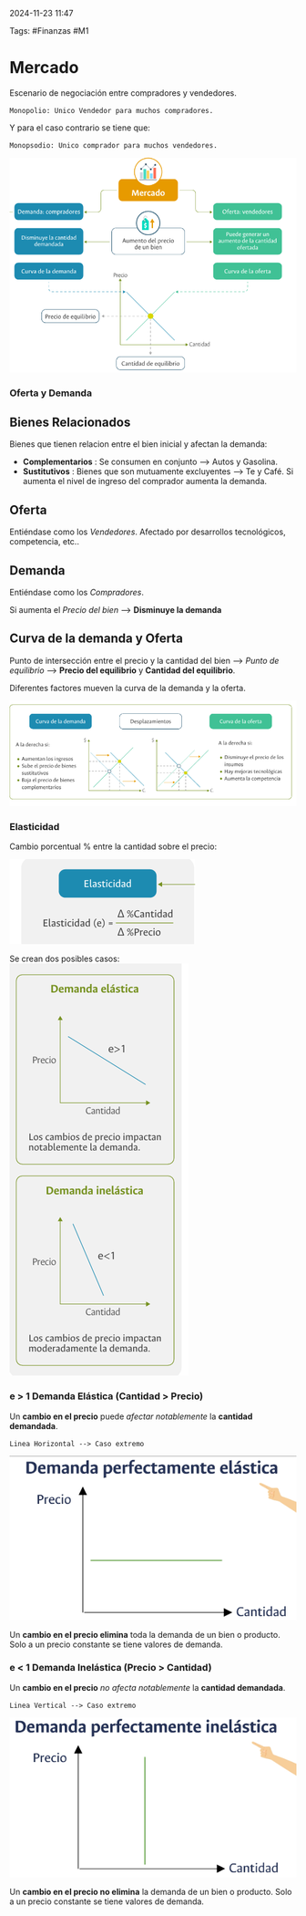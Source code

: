 2024-11-23 11:47

Tags: #Finanzas #M1 

# Mercado 

Escenario de negociación entre compradores y vendedores. 

	Monopolio: Unico Vendedor para muchos compradores.
	
Y para el caso contrario se tiene que:

	Monopsodio: Unico comprador para muchos vendedores.


![|400](Imagenes/F2.png)
### Oferta y Demanda

## Bienes Relacionados
Bienes que tienen relacion entre el bien inicial y afectan la demanda:
* **Complementarios** : Se consumen en conjunto --> Autos y Gasolina.
* **Sustitutivos** : Bienes que son mutuamente excluyentes --> Te y Café.
Si aumenta el nivel de ingreso del comprador aumenta la demanda.
## Oferta
Entiéndase como los _Vendedores_. Afectado por desarrollos tecnológicos, competencia, etc..
## Demanda

Entiéndase como los _Compradores_. 

Si aumenta el _Precio del bien_ --> **Disminuye la demanda** 
## Curva de la demanda y Oferta

Punto de intersección entre el precio y la cantidad del bien --> _Punto de equilibrio_ --> **Precio del equilibrio** y **Cantidad del equilibrio**. 

Diferentes factores mueven la curva de la demanda y la oferta.

![](Imagenes/F5.png)

### Elasticidad

Cambio porcentual % entre la cantidad sobre el precio:

![](Imagenes/F3.png)

Se crean dos posibles casos:
![](Imagenes/F4.png)

### e > 1 Demanda Elástica (Cantidad > Precio)

Un **cambio en el precio** puede *afectar notablemente* la **cantidad demandada**.

	Linea Horizontal --> Caso extremo

![](Imagenes/F6.png)

Un **cambio en el precio elimina** toda la demanda de un bien o producto. Solo a un precio constante se tiene valores de demanda.

### e < 1 Demanda Inelástica (Precio > Cantidad)

Un **cambio en el precio** *no afecta notablemente* la **cantidad demandada**.

	Linea Vertical --> Caso extremo

![](Imagenes/F7.png)

Un **cambio en el precio no elimina** la demanda de un bien o producto. Solo a un precio constante se tiene valores de demanda.